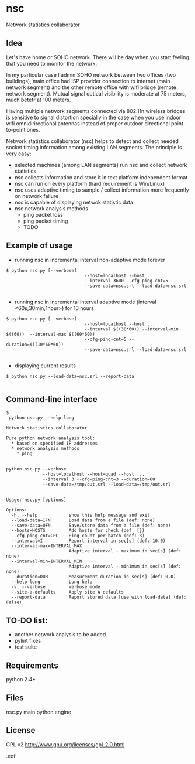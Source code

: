 nsc
===

Network statistics collaborator

Idea
----

Let's have home or SOHO network.
There will be day when you start feeling that you need to monitor the network.

In my particular case I admin SOHO network between two offices (two buildings), main office had ISP provider connection to internet (main network segment) and the other remote office with wifi bridge (remote network segment).
Mutual signal optical visibility is moderate at 75 meters, much betetr at 100 meters.

Having multiple network segments connected via 802.11n wireless bridges is sensitive to signal distortion specially in the case when you use indoor wifi omnidirirectional antennas instead of proper outdoor directional point-to-point ones.


Network statistics collaborator (nsc) helps to detect and collect needed socket timing information among existing LAN segments.
The principle is very easy:
 * selected machines (among LAN segments) run nsc and collect network statistics
 * nsc collects information and store it in text platform independent format
 * nsc can run on every platform (hard requirement is Win/Linux)
 * nsc uses adaptive timing to sample / collect information more frequently on network failure
 * nsc is capable of displaying netwok statistic data
 * nsc network analysis methods
   * ping packet loss
   * ping packet timing
   * TODO

Example of usage
----------------
  * running nsc in incremental interval non-adaptive mode forever
  <pre><code>$ python nsc.py [--verbose]
                              --host=localhost --host ...
                              --interval 3600 --cfg-ping-cnt=5
                              --save-data=nsc.srl --load-data=nsc.srl
  </code></pre>
  
  * running nsc in incremental interval adaptive mode (interval <60s;30min;1hour>) for 10 hours
  <pre><code>$ python nsc.py [--verbose]
                              --host=localhost --host ...
                              --interval $((30*60)) --interval-min $((60))  --interval-max $((60*60))
                              --cfg-ping-cnt=5 --duration=$((10*60*60))
                              --save-data=nsc.srl --load-data=nsc.srl
  </code></pre>
  
  * displaying current results
  <pre><code>$ python nsc.py --load-data=nsc.srl --report-data
  </code></pre>

Command-line interface
----------------------

<pre><code>$
 python nsc.py --help-long

Network statistics collaborator

Pure python network analysis tool:
  * based on specified IP addresses
  * network analysis methods
    * ping


python nsc.py --verbose
              --host=localhost --host=quad --host ...
              --interval 3 --cfg-ping-cnt=3 --duration=60
              --save-data=/tmp/out.srl --load-data=/tmp/out.srl


Usage: nsc.py [options]

Options:
  -h, --help            show this help message and exit
  --load-data=IFN       Load data from a file (def: none)
  --save-data=OFN       Save/store data from a file (def: none)
  --hosts=HOSTS         Add hosts for check (def: [])
  --cfg-ping-cnt=CPC    Ping count per batch (def: 3)
  --interval=I          Report interval in sec[s] (def: 10.0)
  --interval-max=INTERVAL_MAX
                        Adaptive interval - maximum in sec[s] (def: none)
  --interval-min=INTERVAL_MIN
                        Adaptive interval - minimum in sec[s] (def: none)
  --duration=DUR        Measurement duration in sec[s] (def: 0.0)
  --help-long           Long help
  -v, --verbose         Verbose mode
  --site-a-defaults     Apply site A defaults
  --report-data         Report stored data [use with load-data] (def: False)
</code></pre>


TO-DO list:
----------

 * another network analysis to be added
 * pylint fixes
 * test suite

Requirements
------------

python 2.4+

Files
-----

nsc.py                main python engine

License
-------

GPL v2
http://www.gnu.org/licenses/gpl-2.0.html


.eof
